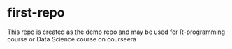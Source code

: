 first-repo
==========
This repo is created as the demo repo and may be used for R-programming course or Data Science course on courseera
